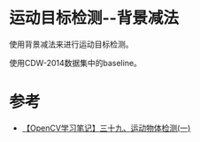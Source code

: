 # 运动目标检测--背景减法

使用背景减法来进行运动目标检测。

使用CDW-2014数据集中的baseline。


# 参考
- [【OpenCV学习笔记】三十九、运动物体检测(一)](https://blog.csdn.net/abc8730866/article/details/70170267)
